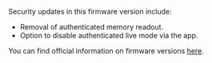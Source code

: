 Security updates in this firmware version include:

* Removal of authenticated memory readout.
* Option to disable authenticated live mode via the app.

You can find official information on firmware versions [here](https://help.fitbit.com/articles/en_US/Help_article/1372).
